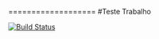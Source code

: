 ===================
#Teste Trabalho 


[![Build Status](https://travis-ci.com/andersontonon/Teste-trabalho.svg?token=hpApqyz49RUu1DqbNu4i&branch=master)](https://travis-ci.com/andersontonon/Teste-trabalho)